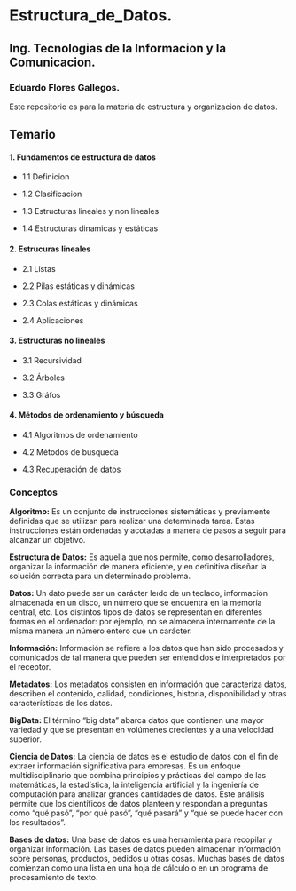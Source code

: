 # Estructura_de_Datos.

## Ing. Tecnologias de la Informacion y la Comunicacion.

### Eduardo Flores Gallegos.

Este repositorio es para la materia de estructura y organizacion de datos.


## Temario 

 #### 1. Fundamentos de estructura de datos       
        
- 1.1 Definicion    
        
- 1.2 Clasificacion  
        
- 1.3 Estructuras lineales y non lineales  
        
- 1.4 Estructuras dinamicas y estáticas  

 #### 2. Estrucuras lineales    
- 2.1 Listas  

- 2.2 Pilas estáticas y dinámicas  

- 2.3 Colas estáticas y dinámicas  

- 2.4 Aplicaciones  

 #### 3. Estructuras no lineales      
- 3.1 Recursividad  

- 3.2 Árboles  

- 3.3 Gráfos  

 #### 4. Métodos de ordenamiento y búsqueda       
 - 4.1 Algoritmos de ordenamiento  

- 4.2 Métodos de busqueda  
           
- 4.3 Recuperación de datos  

### Conceptos

**Algoritmo:**
Es un conjunto de instrucciones sistemáticas y previamente definidas que se utilizan para realizar una determinada tarea. Estas instrucciones están ordenadas y acotadas a manera de pasos a seguir para alcanzar un objetivo.

**Estructura de Datos:**
 Es aquella que nos permite, como desarrolladores, organizar la información de manera eficiente, y en definitiva diseñar la solución correcta para un determinado problema.

 **Datos:**
 Un dato puede ser un carácter leıdo de un teclado, información almacenada en un disco, un número que se encuentra en la memoria central, etc. Los distintos tipos de datos se representan en diferentes formas en el ordenador: por ejemplo, no se almacena internamente de la misma manera un número entero que un carácter.

 **Información:**
 Información se refiere a los datos que han sido procesados y comunicados de tal manera que pueden ser entendidos e interpretados por el receptor.

 **Metadatos:**
 Los metadatos consisten en información que caracteriza datos, describen el contenido, calidad, condiciones, historia, disponibilidad y otras características de los datos.

 **BigData:**
 El término “big data” abarca datos que contienen una mayor variedad y que se presentan en volúmenes crecientes y a una velocidad superior.
 
 **Ciencia de Datos:**
 La ciencia de datos es el estudio de datos con el fin de extraer información significativa para empresas. Es un enfoque multidisciplinario que combina principios y prácticas del campo de las matemáticas, la estadística, la inteligencia artificial y la ingeniería de computación para analizar grandes cantidades de datos. Este análisis permite que los científicos de datos planteen y respondan a preguntas como “qué pasó”, “por qué pasó”, “qué pasará” y “qué se puede hacer con los resultados”.

 **Bases de datos:**
 Una base de datos es una herramienta para recopilar y organizar información. Las bases de datos pueden almacenar información sobre personas, productos, pedidos u otras cosas. Muchas bases de datos comienzan como una lista en una hoja de cálculo o en un programa de procesamiento de texto.